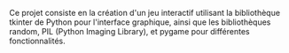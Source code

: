 Ce projet consiste en la création d'un jeu interactif utilisant la bibliothèque tkinter de Python pour l'interface graphique, ainsi que les bibliothèques random, PIL (Python Imaging Library), et pygame pour différentes fonctionnalités.

